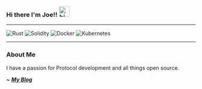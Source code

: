 ### Hi there I'm Joe!! <img src="https://user-images.githubusercontent.com/1303154/88677602-1635ba80-d120-11ea-84d8-d263ba5fc3c0.gif" width="28px" alt="hi">

---
![Rust](https://img.shields.io/badge/Rust-282828?style=for-the-badge&logo=rust&logoColor=white)
![Solidity](https://img.shields.io/badge/Solidity-282828?style=for-the-badge&logo=solidity&logoColor=white)
![Docker](https://img.shields.io/badge/Docker-282828?style=for-the-badge&logo=docker&logoColor=blue   )
![Kubernetes](https://img.shields.io/badge/Kubernetes-282828?style=for-the-badge&logo=kubernetes&logoColor=blue)

---


### About Me

I have a passion for Protocol development and all things open source.

**~** [**_My Blog_**]()





